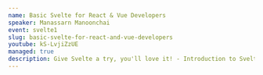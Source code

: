 ```yaml
---
name: Basic Svelte for React & Vue Developers
speaker: Manassarn Manoonchai
event: svelte1
slug: basic-svelte-for-react-and-vue-developers
youtube: kS-LvjiZzUE
managed: true
description: Give Svelte a try, you'll love it! - Introduction to Svelte for developers who already using React and/or Vue
---
```

